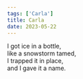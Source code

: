 ```yaml
---
tags: ['Carla']
title: Carla
date: 2023-05-22
---
```


I got ice in a bottle,  
like a snowstorm tamed,  
I trapped it in place,  
and I gave it a name.
